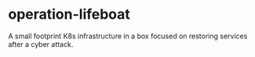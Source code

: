 # operation-lifeboat
A small footprint K8s infrastructure in a box focused on restoring services after a cyber attack.
